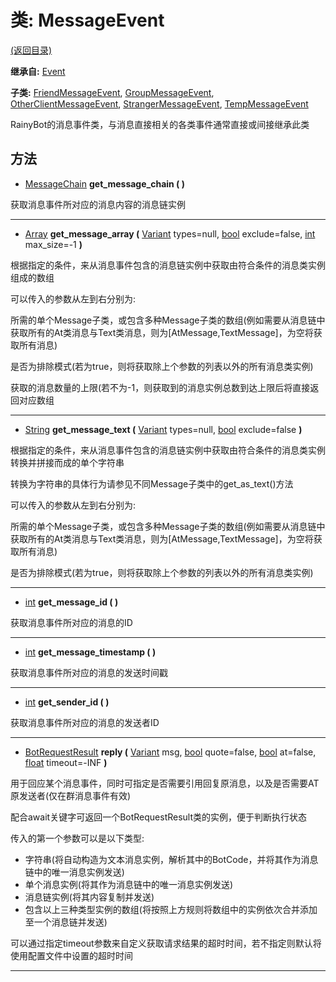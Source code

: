 # 类: MessageEvent  
[(返回目录)](README.md)  
  
**继承自:** [Event](Event.md)  
  
**子类:** [FriendMessageEvent](FriendMessageEvent.md), [GroupMessageEvent](GroupMessageEvent.md), [OtherClientMessageEvent](OtherClientMessageEvent.md), [StrangerMessageEvent](StrangerMessageEvent.md), [TempMessageEvent](TempMessageEvent.md)  
  
RainyBot的消息事件类，与消息直接相关的各类事件通常直接或间接继承此类  
  
## 方法 
  
-  [MessageChain](MessageChain.md) **get_message_chain ( )**  
  
获取消息事件所对应的消息内容的消息链实例  
  
---  
  
-  [Array](https://docs.godotengine.org/en/latest/classes/class_array.html) **get_message_array (** [Variant](https://docs.godotengine.org/en/latest/classes/class_variant.html) types=null, [bool](https://docs.godotengine.org/en/latest/classes/class_bool.html) exclude=false, [int](https://docs.godotengine.org/en/latest/classes/class_int.html) max_size=-1 **)**  
  
根据指定的条件，来从消息事件包含的消息链实例中获取由符合条件的消息类实例组成的数组   
  
可以传入的参数从左到右分别为:   
  
所需的单个Message子类，或包含多种Message子类的数组(例如需要从消息链中获取所有的At类消息与Text类消息，则为[AtMessage,TextMessage]，为空将获取所有消息)   
  
是否为排除模式(若为true，则将获取除上个参数的列表以外的所有消息类实例)   
  
获取的消息数量的上限(若不为-1，则获取到的消息实例总数到达上限后将直接返回对应数组  
  
---  
  
-  [String](https://docs.godotengine.org/en/latest/classes/class_string.html) **get_message_text (** [Variant](https://docs.godotengine.org/en/latest/classes/class_variant.html) types=null, [bool](https://docs.godotengine.org/en/latest/classes/class_bool.html) exclude=false **)**  
  
根据指定的条件，来从消息事件包含的消息链实例中获取由符合条件的消息类实例转换并拼接而成的单个字符串   
  
转换为字符串的具体行为请参见不同Message子类中的get_as_text()方法   
  
可以传入的参数从左到右分别为:   
  
所需的单个Message子类，或包含多种Message子类的数组(例如需要从消息链中获取所有的At类消息与Text类消息，则为[AtMessage,TextMessage]，为空将获取所有消息)   
  
是否为排除模式(若为true，则将获取除上个参数的列表以外的所有消息类实例)  
  
---  
  
-  [int](https://docs.godotengine.org/en/latest/classes/class_int.html) **get_message_id ( )**  
  
获取消息事件所对应的消息的ID  
  
---  
  
-  [int](https://docs.godotengine.org/en/latest/classes/class_int.html) **get_message_timestamp ( )**  
  
获取消息事件所对应的消息的发送时间戳  
  
---  
  
-  [int](https://docs.godotengine.org/en/latest/classes/class_int.html) **get_sender_id ( )**  
  
获取消息事件所对应的消息的发送者ID  
  
---  
  
-  [BotRequestResult](BotRequestResult.md) **reply (** [Variant](https://docs.godotengine.org/en/latest/classes/class_variant.html) msg, [bool](https://docs.godotengine.org/en/latest/classes/class_bool.html) quote=false, [bool](https://docs.godotengine.org/en/latest/classes/class_bool.html) at=false, [float](https://docs.godotengine.org/en/latest/classes/class_float.html) timeout=-INF **)**  
  
用于回应某个消息事件，同时可指定是否需要引用回复原消息，以及是否需要AT原发送者(仅在群消息事件有效)   
  
配合await关键字可返回一个BotRequestResult类的实例，便于判断执行状态   
  
传入的第一个参数可以是以下类型:   
- 字符串(将自动构造为文本消息实例，解析其中的BotCode，并将其作为消息链中的唯一消息实例发送)   
- 单个消息实例(将其作为消息链中的唯一消息实例发送)   
- 消息链实例(将其内容复制并发送)   
- 包含以上三种类型实例的数组(将按照上方规则将数组中的实例依次合并添加至一个消息链并发送)   
  
可以通过指定timeout参数来自定义获取请求结果的超时时间，若不指定则默认将使用配置文件中设置的超时时间  
  
---  
  

